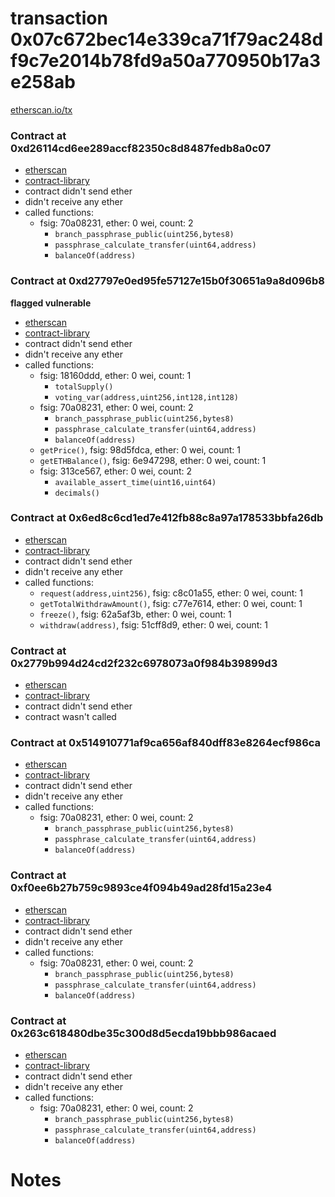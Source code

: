 # transaction 0x07c672bec14e339ca71f79ac248df9c7e2014b78fd9a50a770950b17a3e258ab

[etherscan.io/tx](https://etherscan.io/tx/0x07c672bec14e339ca71f79ac248df9c7e2014b78fd9a50a770950b17a3e258ab)


### Contract at 0xd26114cd6ee289accf82350c8d8487fedb8a0c07

* [etherscan](https://etherscan.io/address/0xd26114cd6ee289accf82350c8d8487fedb8a0c07)
* [contract-library](https://contract-library.com/contracts/Ethereum/d26114cd6ee289accf82350c8d8487fedb8a0c07)
* contract didn't send ether
* didn't receive any ether
* called functions:
    * fsig: 70a08231, ether: 0 wei, count: 2
        * `branch_passphrase_public(uint256,bytes8)`
        * `passphrase_calculate_transfer(uint64,address)`
        * `balanceOf(address)`


### Contract at 0xd27797e0ed95fe57127e15b0f30651a9a8d096b8

**flagged vulnerable**

* [etherscan](https://etherscan.io/address/0xd27797e0ed95fe57127e15b0f30651a9a8d096b8)
* [contract-library](https://contract-library.com/contracts/Ethereum/d27797e0ed95fe57127e15b0f30651a9a8d096b8)
* contract didn't send ether
* didn't receive any ether
* called functions:
    * fsig: 18160ddd, ether: 0 wei, count: 1
        * `totalSupply()`
        * `voting_var(address,uint256,int128,int128)`
    * fsig: 70a08231, ether: 0 wei, count: 2
        * `branch_passphrase_public(uint256,bytes8)`
        * `passphrase_calculate_transfer(uint64,address)`
        * `balanceOf(address)`
    * `getPrice()`, fsig: 98d5fdca, ether: 0 wei, count: 1
    * `getETHBalance()`, fsig: 6e947298, ether: 0 wei, count: 1
    * fsig: 313ce567, ether: 0 wei, count: 2
        * `available_assert_time(uint16,uint64)`
        * `decimals()`


### Contract at 0x6ed8c6cd1ed7e412fb88c8a97a178533bbfa26db

* [etherscan](https://etherscan.io/address/0x6ed8c6cd1ed7e412fb88c8a97a178533bbfa26db)
* [contract-library](https://contract-library.com/contracts/Ethereum/6ed8c6cd1ed7e412fb88c8a97a178533bbfa26db)
* contract didn't send ether
* didn't receive any ether
* called functions:
    * `request(address,uint256)`, fsig: c8c01a55, ether: 0 wei, count: 1
    * `getTotalWithdrawAmount()`, fsig: c77e7614, ether: 0 wei, count: 1
    * `freeze()`, fsig: 62a5af3b, ether: 0 wei, count: 1
    * `withdraw(address)`, fsig: 51cff8d9, ether: 0 wei, count: 1


### Contract at 0x2779b994d24cd2f232c6978073a0f984b39899d3

* [etherscan](https://etherscan.io/address/0x2779b994d24cd2f232c6978073a0f984b39899d3)
* [contract-library](https://contract-library.com/contracts/Ethereum/2779b994d24cd2f232c6978073a0f984b39899d3)
* contract didn't send ether
* contract wasn't called


### Contract at 0x514910771af9ca656af840dff83e8264ecf986ca

* [etherscan](https://etherscan.io/address/0x514910771af9ca656af840dff83e8264ecf986ca)
* [contract-library](https://contract-library.com/contracts/Ethereum/514910771af9ca656af840dff83e8264ecf986ca)
* contract didn't send ether
* didn't receive any ether
* called functions:
    * fsig: 70a08231, ether: 0 wei, count: 2
        * `branch_passphrase_public(uint256,bytes8)`
        * `passphrase_calculate_transfer(uint64,address)`
        * `balanceOf(address)`


### Contract at 0xf0ee6b27b759c9893ce4f094b49ad28fd15a23e4

* [etherscan](https://etherscan.io/address/0xf0ee6b27b759c9893ce4f094b49ad28fd15a23e4)
* [contract-library](https://contract-library.com/contracts/Ethereum/f0ee6b27b759c9893ce4f094b49ad28fd15a23e4)
* contract didn't send ether
* didn't receive any ether
* called functions:
    * fsig: 70a08231, ether: 0 wei, count: 2
        * `branch_passphrase_public(uint256,bytes8)`
        * `passphrase_calculate_transfer(uint64,address)`
        * `balanceOf(address)`


### Contract at 0x263c618480dbe35c300d8d5ecda19bbb986acaed

* [etherscan](https://etherscan.io/address/0x263c618480dbe35c300d8d5ecda19bbb986acaed)
* [contract-library](https://contract-library.com/contracts/Ethereum/263c618480dbe35c300d8d5ecda19bbb986acaed)
* contract didn't send ether
* didn't receive any ether
* called functions:
    * fsig: 70a08231, ether: 0 wei, count: 2
        * `branch_passphrase_public(uint256,bytes8)`
        * `passphrase_calculate_transfer(uint64,address)`
        * `balanceOf(address)`

# Notes


